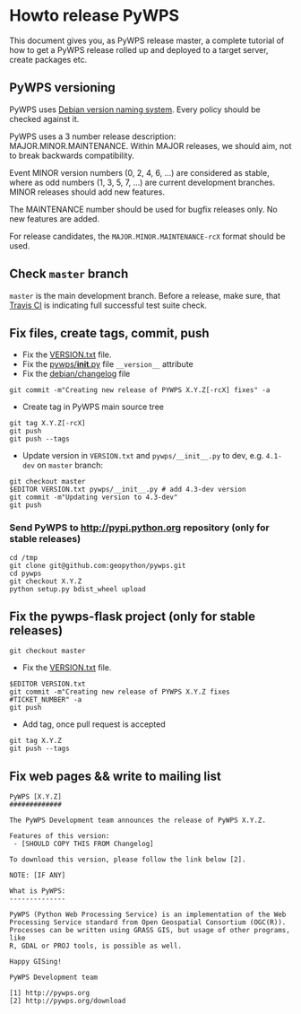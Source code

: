 # Howto release PyWPS

This document gives you, as PyWPS release master, a complete tutorial of how to get
a PyWPS release rolled up and deployed to a target server, create packages etc.

## PyWPS versioning

PyWPS uses [Debian version naming system](https://www.debian.org/doc/debian-policy/ch-controlfields.html#s-f-Version).
Every policy should be checked against it.

PyWPS uses a 3 number release description: MAJOR.MINOR.MAINTENANCE. Within MAJOR
releases, we should aim, not to break backwards compatibility.

Event MINOR version numbers (0, 2, 4, 6, ...) are considered as stable, where as
odd numbers (1, 3, 5, 7, ...) are current development branches. MINOR releases
should add new features.

The MAINTENANCE number should be used for bugfix releases only. No new features
are added.

For release candidates, the `MAJOR.MINOR.MAINTENANCE-rcX` format should be used.

## Check `master` branch

`master` is the main development branch.
Before a release, make sure, that [Travis CI](https://travis-ci.org/geopython/pywps) is indicating full successful test suite check.

## Fix files, create tags, commit, push

* Fix the [VERSION.txt](https://github.com/geopython/pywps/blob/master/VERSION.txt) file.
* Fix the [pywps/__init__.py](https://github.com/geopython/pywps/blob/master/pywps/__init__.py) file `__version__` attribute
* Fix the [debian/changelog](https://github.com/geopython/pywps/blob/master/debian/changelog) file

```
git commit -m"Creating new release of PYWPS X.Y.Z[-rcX] fixes" -a
```

* Create tag in PyWPS main source tree

```
git tag X.Y.Z[-rcX]
git push
git push --tags
```

* Update version in `VERSION.txt` and `pywps/__init__.py` to dev, e.g.
`4.1-dev` on `master` branch:

```
git checkout master
$EDITOR VERSION.txt pywps/__init__.py # add 4.3-dev version
git commit -m"Updating version to 4.3-dev"
git push
```

### Send PyWPS to http://pypi.python.org repository (only for stable releases)

```
cd /tmp
git clone git@github.com:geopython/pywps.git
cd pywps
git checkout X.Y.Z
python setup.py bdist_wheel upload
```

## Fix the pywps-flask project (only for stable releases)

```
git checkout master
```
* Fix the [VERSION.txt](https://github.com/geopython/pywps-flask/blob/master/VERSION.txt) file.

```
$EDITOR VERSION.txt
git commit -m"Creating new release of PYWPS X.Y.Z fixes #TICKET_NUMBER" -a
git push
```

* Add tag, once pull request is accepted

```
git tag X.Y.Z
git push --tags
```

## Fix web pages && write to mailing list

```
PyWPS [X.Y.Z]
#############

The PyWPS Development team announces the release of PyWPS X.Y.Z.

Features of this version:
 - [SHOULD COPY THIS FROM Changelog]

To download this version, please follow the link below [2].

NOTE: [IF ANY]

What is PyWPS:
--------------

PyWPS (Python Web Processing Service) is an implementation of the Web
Processing Service standard from Open Geospatial Consortium (OGC(R)).
Processes can be written using GRASS GIS, but usage of other programs, like
R, GDAL or PROJ tools, is possible as well.

Happy GISing!

PyWPS Development team

[1] http://pywps.org
[2] http://pywps.org/download
```
